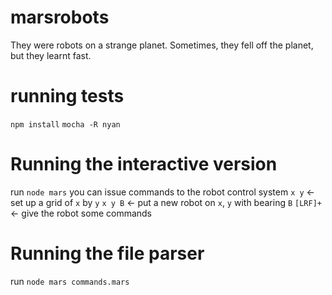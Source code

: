marsrobots
==========

They were robots on a strange planet. Sometimes, they fell off the planet, but they learnt fast.


# running tests
`npm install`
`mocha -R nyan`

# Running the interactive version
run `node mars`
you can issue commands to the robot control system
`x y` <- set up a grid of `x` by `y`
`x y B` <- put a new robot on `x`, `y` with bearing `B`
`[LRF]+` <- give the robot some commands

# Running the file parser
run `node mars commands.mars`